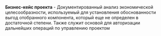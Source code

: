 **Бизнес-кейс проекта** - Документированный анализ экономической целесообразности, используемый для установления обоснованности выгод отобранного компонента, который еще не определен в достаточной степени. Также служит основой для авторизации дальнейших операций по управлению проектом